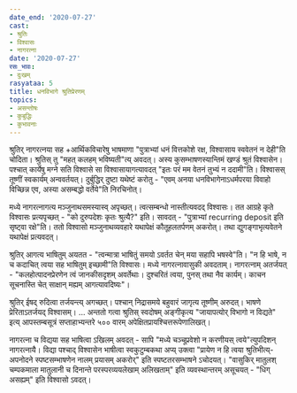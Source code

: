 ```yaml
---
date_end: '2020-07-27'
cast:
- श्रुतिः
- विश्वासः
- नागरत्ना
date: '2020-07-27'
रसः_भावः:
- दुःखम्
rasyataa: 5
title: धनविभागे श्रुतिप्रेरणम्
topics:
- असन्तोषः
- कुबुद्धिः
- कुभावनाः
---
```


श्रुतिर् नागरत्नया सह +आर्थिकविचारेषु भाषमाणा "पुत्राभ्यां धनं वित्तकोशे रक्ष, विश्वासाय स्ववेतनं न देही"ति चोदिता। श्रुतिस् तु "महत् कलहम् भविष्यती"त्य् अवदत्। अस्य कुसम्भाषणस्यान्तिमं खण्डं श्रुतं विश्वासेन। पश्चात् कार्येषु मग्ने सति विश्वासे सा विश्वासायागत्यावदत् "इतः परं मम वेतनं तुभ्यं न ददामी"ति। विश्वासस् तूष्णीं स्वकार्यम् अन्ववर्तयत्। दुर्बुद्धिर् दुष्टा यथेष्टं करोतु - "एवम् अनया धनविभागेनाऽधर्मपरया विवाहो विच्छिन्न एव, अस्या असम्बद्धो वर्तेये"ति निरचिनोत्।

मध्ये नागरत्नागत्य मञ्जुनाथसमस्यास्व् अपृच्छत्। त्वत्सम्बन्धो नास्तीत्यवदद् विश्वासः। तत आग्रहे कृते विश्वासः प्रत्यपृच्छत् - "को दुरुपदेशः कृतः श्रुत्यै?" इति। सावदत् - "पुत्राभ्यां recurring deposit इति सृष्ट्वा रक्षे"ति। ततो विश्वासो मञ्जुनाथव्यवहारे यथापेक्षं कौतूहलतर्पणम् अकरोत्। तथा द्युगङ्गाभृत्यवेतने यथापेक्षं प्रत्यवदत्।

श्रुतिर् आगत्य भाषितुम् अयतत - "त्वन्मात्रा भाषितुं समयो ऽवर्तत चेन् मया सहापि भषस्वे"ति। "न हि भाषे, न च कदाचित् त्वया सह भाषितुम् इच्छामी"ति विश्वासः। मध्ये नागरत्नावासुकी अवदताम्। नागरत्नाम् अतर्जयत् - "कलहोत्पादनप्रेरणेन त्वं जानकीसदृशम् अवर्तेथाः। दुश्चरितं त्वया, पुनस् तथा नैव कार्यम्। काचन सूचनास्ति चेत् साक्षान् मह्यम् आगत्यावदिष्यः"।

श्रुतिर् ईषद् रुदित्वा तर्जयन्त्य् अगच्छत्। पश्चान् निद्रासमये बहुवारं जागृत्य तूष्णीम् अरुदत्। भाषणे प्रेरिताऽतर्जयद् विश्वासम्। … अन्ततो गत्वा श्रुतिस् स्वदोषम् अङ्गीकृत्य "जायापत्योर् विभागो न विद्यते" इत्य् आपस्तम्बसूत्रं सप्ताहाभ्यन्तरे ५०० वारम् अपेक्षितप्रायश्चित्तरूपेणालिखत्।

नागरत्ना च विद्यया सह भाषित्वा ऽखिलम् अवदत् - सापि "मध्ये चञ्चूप्रवेशो न करणीयस् त्वये"त्युपदिशन् नागरत्नायै। विद्या पश्चाद् विश्वासेन भाषीत्वा स्वकुटुम्बकथा अप्य् उक्त्वा "प्रायेण न हि त्वया श्रुतिभीत्य्-अपनोदने स्पष्टसम्भाषणेन नालम् प्रयासम् अकरोर्" इति स्पष्टतरसम्भाषने ऽचोदयत्। "वासुकिर् मातुलश् चम्पकमाला मातुलानी च दिनान्ते परस्परव्ययलेखाम् अलिखताम्" इति व्यवस्थान्तरम् असूचयत् - "धिग् असह्यम्" इति विश्वासो ऽवदत्।
